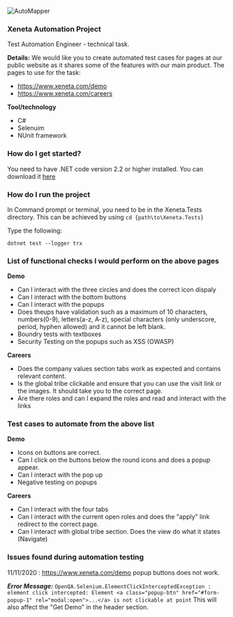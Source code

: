 <img src="https://www.xeneta.com/hubfs/Xeneta%20Logo%202017/xeneta_logo_dark.png" alt="AutoMapper">

### Xeneta Automation Project

Test Automation Engineer - technical task.

**Details:**
We would like you to create automated test cases for pages at our public website as it shares some of the features with our main product. 
The pages to use for the task:
* https://www.xeneta.com/demo
* https://www.xeneta.com/careers

**Tool/technology**

* C#
* Selenuim
* NUnit framework

### How do I get started?

You need to have .NET code version 2.2 or higher installed. You can download it [here](https://dotnet.microsoft.com/download)


### How do I run the project

In Command prompt or terminal, you need to be in the Xeneta.Tests directory.
This can be achieved by using  ```cd {path\to\Xeneta.Tests}```

Type the following: 
```
dotnet test --logger trx
```

### List of functional checks I would perform on the above pages

**Demo**
* Can I interact with the three circles and does the correct icon dispaly
* Can I interact with the bottom buttons
* Can I interact with the popups
* Does theups have validation such as a maximum of 10 characters, numbers(0-9), letters(a-z, A-z), special characters (only underscore, period, hyphen allowed) and it cannot be left blank.
* Boundry tests with textboxes
* Security Testing on the popups such as XSS (OWASP)

**Careers**
* Does the company values section tabs work as expected and contains relevant content.
* Is the global tribe clickable and ensure that you can use the visit link or the images. It should take you to the correct page.
* Are there roles and can I expand the roles and read and interact with the links

### Test cases to automate from the above list
**Demo**
- Icons on buttons are correct. 
- Can I click on the buttons below the round icons and does a popup appear.
- Can I interact with the pop up
- Negative testing on popups

**Careers**
- Can I interact with the four tabs 
- Can I interact with the current open roles and does the "apply" link redirect to the correct page.
- Can I interact with global tribe section. Does the view do what it states (Navigate)

### Issues found during automation testing
11/11/2020 : https://www.xeneta.com/demo popup buttons does not work.

***Error Message:*** ``` OpenQA.Selenium.ElementClickInterceptedException : element click intercepted: Element <a class="popup-btn" href="#form-popup-1" rel="modal:open">...</a> is not clickable at point ``` This will also affect the "Get Demo" in the header section.
